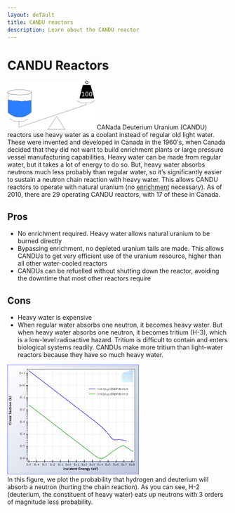 ```yaml
---
layout: default
title: CANDU reactors
description: Learn about the CANDU reactor
---
```

<div class="row">
<div class="col-md-8" markdown="1">

# CANDU Reactors  

       
<img class="pull-right" src="/img/candu.png" alt="Heavy Water" title="Heavy Water" /> CANada
Deuterium Uranium (CANDU) reactors use heavy water as a coolant instead of regular old light water.
These were invented and developed in Canada in the 1960's, when Canada decided that they did not
want to build enrichment plants or large pressure vessel manufacturing capabilities. Heavy water can
be made from regular water, but it takes a lot of energy to do so. But, heavy water absorbs neutrons
much less probably than regular water, so it&rsquo;s significantly easier to sustain a neutron chain
reaction with heavy water. This allows CANDU reactors to operate with natural uranium (no <a
href="{% link isotopes.md %}#enrichment">enrichment</a> necessary). As of 2010, there are 29
operating CANDU reactors, with 17 of these in Canada. 	
         
## Pros

* No enrichment required. Heavy water allows natural uranium to be burned directly
* Bypassing enrichment, no depleted uranium tails are made. This allows CANDUs to get very efficient
  use of the uranium resource, higher than all other water-cooled reactors
* CANDUs can be refuelled without shutting down the reactor, avoiding the downtime that most other reactors require
	
## Cons
* Heavy water is expensive
* When regular water absorbs one neutron, it becomes heavy water. But when heavy water absorbs one
  neutron, it becomes tritium (H-3), which is a low-level radioactive hazard. Tritium is difficult to
  contain and enters biological systems readily. CANDUs make more tritium than light-water reactors
  because they have so much heavy water. 
	
<a href="/img/hvsdu.png"><img
class="pull-right" src="/img/hvsdu.png" style="width:300px" alt="Hydrogen vs. deuterium capture cross
section" title="Hydrogen vs. deuterium capture cross section"/></a> 	
In this figure, we plot the probability that hydrogen and deuterium will absorb a neutron (hurting
the chain reaction). As you can see, H-2 (deuterium, the constituent of heavy water) eats up
neutrons with 3 orders of magnitude less probability. 

</div>
</div>
